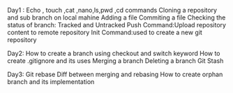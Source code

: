 Day1 :
Echo , touch ,cat ,nano,ls,pwd ,cd  commands
Cloning a repository and sub branch on local mahine
Adding a file
Commiting a file
Checking the status of branch: Tracked and Untracked
Push Command:Upload repository content to remote repository
Init Command:used to create a new git repository

Day2:
How to create a branch using checkout and switch keyword
How to create .gitignore and its uses
Merging a branch
Deleting a branch
Git Stash

Day3:
Git rebase
Diff between merging and rebasing
How to create orphan branch and its implementation

